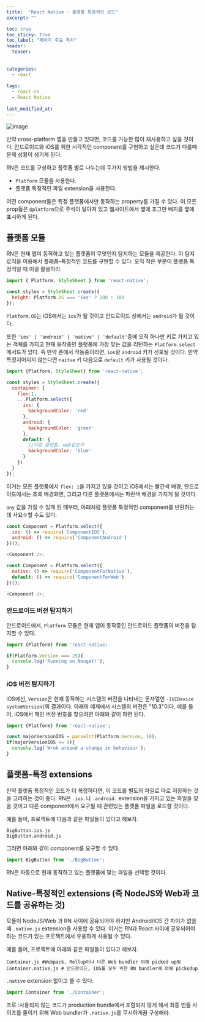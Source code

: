 ```yaml
---
title:  "React Native - 플랫폼 특정적인 코드"
excerpt: ""

toc: true
toc_sticky: true
toc_label: "페이지 주요 목차"
header:
  teaser: 
  
  
categories:
  - react
  
tags:
  - react-rn
  - React Native
  
last_modified_at: 
---
```


![image](https://user-images.githubusercontent.com/41438361/90485901-2404bb80-e173-11ea-8aaf-141b0555134b.png)

만약 cross-platform 앱을 만들고 있다면, 코드를 가능한 많이 재사용하고 싶을 것이다. 안드로이드와 iOS를 위한 시각적인 component를 구현하고 싶은데
코드가 다를때 문제 상황이 생기게 된다.

RN은 코드를 구성하고 플랫폼 별로 나누는데 두가지 방법을 제시한다.

*  `Platform` 모듈을 사용한다.
* 플랫폼 특정적인 파일 extension을 사용한다.

어떤 component들은 특정 플랫폼에서만 동작하는 property를 가질 수 있다. 이 모든 prop들은 `@platform`으로 주석이 달아져 있고 웹사이트에서 옆에 조그만 배지를 옆에 표시하게 된다.

## 플랫폼 모듈

RN은 현재 앱이 동작하고 있는 플랫폼이 무엇인지 탐지하는 모듈을 제공한다. 이 탐지 로직을 이용해서 플래폼-특정적인 코드를 구현할 수 있다.
오직 작은 부분이 플랫폼 특정적일 때 이걸 활용하라.

```js
import { Platform, StyleSheet } from 'react-native';

const styles = StyleSheet.create({
  height: Platform.OS === 'ios' ? 200 : 100
});
```

`Platform.OS`는 iOS에서는 `ios`가 될 것이고 안드로이드 상에서는 `android`가 될 것이다.

또한 `'ios' | 'android' | 'native' | 'default'`중에 오직 하나만 키로 가지고 있는 객체를 가지고 현재 동작중인 플랫폼에 가장 맞는 값을 리턴하는  `Platform.select` 메서드가 있다.
즉 만약 폰에서 작동중이라면, `ios`랑 `android` 키가 선호될 것이다. 만약 특정지어지지 않는다면 `naitve` 키 다음으로 `default` 키가 사용될 것이다.

```js
import {Platform, StyleSheet} from 'react-native';

const styles = StyleSheet.create({
  container: {
    flex:1,
    ...Platform.select({
      ios: {
        backgroundColor: 'red'
      },
      android: {
        backgroundColor: 'green'
      },
      default: {
        //다른 플랫폼. web같은거
        backgroundColor: 'blue'
      }
    })
  }
});
```

이거는 모든 플랫폼에서 `flex: 1`을 가지고 있을 것이고 iOS에서는 빨간색 배경, 안드로이드에서는 초록 배경화면, 그리고 다른 플랫폼에서는 파란색 배경을 가지게 될 것이다.

`any` 값을 가질 수 있게 된 때부터, 아래처럼 플랫폼 특정적인 component를 반환하는데 사요ㅇ할 수도 있다.

```js
const Component = Platform.select({
  ios: () => require('ComponentIOS'),
  android: () => require('ComponentAndroid')
})();

<Component />;
```

```js
const Component = Platform.select({
  native: () => require('ComponentForNative'),
  default: () => require('ComponentForWeb')
})();

<Component />;
```

### 안드로이드 버전 탐지하기

안드로이드에서, `Platform` 모듈은 현재 앱이 동작중인 안드로이드 플랫폼의 버전을 탐지할 수 있다.

```js
import {Platform} from 'react-native;

if(Platform.Version === 25){
  console.log('Running on Nougat!');
}
```

### iOS 버전 탐지하기

iOS에선, `Version`은 현재 동작하는 시스템의 버전을 나타내는 문자열인 `-[UIDevice systemVersion]`의 결과이다. 아래의 예제에서 시스템의 버전은 "10.3"이다.
예를 들어, iOS에서 메인 버전 번호를 찾으려면 아래와 같이 하면 된다.

```js
import {Platform} from 'react-native';

const majorVersionIOS = parseInt(Platform.Version, 10);
if(majorVersionIOS <= 9){
  console.log('Wrok around a change in behaviour');
}
```

## 플랫폼-특정 extensions

만약 플랫폼 특정적인 코드가 더 복잡하다면, 이 코드를 별도의 파일로 따로 저장하는 것을 고려하는 것이 좋다.
RN은 `.ios.`나 `.android.` extension을 가지고 있는 파일을 찾을 것이고 다른 component에서 요구될 때 관련있는 플랫폼 파일을 로드할 것이다.

예를 들어, 프로젝트에 다음과 같은 파일들이 있다고 해보자.

```
BigButton.ios.js
BigButton.android.js
```

그러면 아래와 같이 component를 요구할 수 있다.

```js
import BigButton from './BigButton';
```

RN은 자동으로 현재 동작하고 있는 플랫폼에 맞는 파일을 선택할 것이다.

## Native-특정적인 extensions (즉 NodeJS와 Web과 코드를 공유하는 것)

모듈이 NodeJS/Web 과 RN 사이에 공유되어야 하지만 Android/iOS 간 차이가 없을 때 `.native.js` extension을 사용할 수 있다.
이거는 RN과 React 사이에 공유되어야 하는 코드가 있는 프로젝트에서 유용하게 사용될 수 있다.

예를 들어, 프로젝트에 아래와 같은 파일들이 있다고 해보자.

```
Container.js #Webpack, Rollup이나 다른 Web bundler 의해 picked up됨
Container.native.js # 안드로이드, iOS를 모두 위한 RN bundler에 의해 pickedup
```

`.native` extension 없이고 쓸 수 있다.

```js
import Container from './Container';
```

프로  :사용되지 않는 코드가 production bundle에서 포함되지 않게 해서 최종 번들 사이즈를 줄이기 위해 Web bundler가 `.native.js`를 무시하게끔 구성해라.
